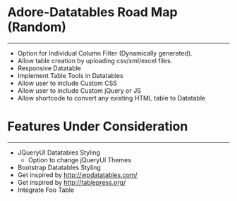 # Adore-Datatables Road Map (Random)
-------------------------------------------------------------------------
* Option for Individual Column Filter (Dynamically generated).
* Allow table creation by uploading csv/xml/excel files.
* Responsive Datatable
* Implement Table Tools in Datatables
* Allow user to include Custom CSS
* Allow user to include Custom jQuery or JS 
* Allow shortcode to convert any existing HTML table to Datatable


# Features Under Consideration
-------------------------------------------------------------------------
* JQueryUI Datatables Styling
	* Option to change jQueryUI Themes
* Bootstrap Datatables Styling
* Get inspired by http://wpdatatables.com/
* Get inspired by http://tablepress.org/
* Integrate Foo Table
